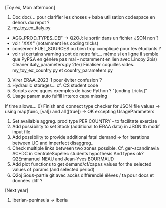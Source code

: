 [Toy ex, Mon afternoon]
1) Doc doc/... pour clarifier les choses + baba utilisation codespace en dehors du repot ?
2) my_toy_ex_italy.py
* AGG_PROD_TYPES_DEF -> Q2OJ: le sortir dans un fichier JSON non ?
* voir "XXX" (notamment les coding tricks)
* conserver FUEL_SOURCES ou bien trop compliqué pour les étudiants ?
* voir si certains warning sont de notre fait... même si en ligne il semble que PyPSA en génère pas mal - notamment en lien avec Linopy
2bis) Cleaner italy_parameters.py
2ter) Finaliser coquilles vides my_toy_ex_country.py et country_parameters.py
3) Virer ERAA_2023-1 pour éviter confusion ?
4) Hydraulic storages... cf. CS student code
5) Scripts avec qques exemples de base Python ? "[coding tricks]"
6) Usage param auto fulfill interco capa missing


If time allows...
0) Finish and connect type checker for JSON file values -> using map(func, [val]) and all([true])
-> OK excepting UsageParameters
1) Set available aggreg. prod type PER COUNTRY - to facilitate exercise
2) Add possibility to set Stock (additional to ERAA data) in JSON tb modif input file
5) Add possibility to provide additional fatal demand -> for iterations between UC and imperfect disaggreg..
6) Check multiple links between two zones possible. Cf. ger-scandinavia AC+DC in CentraleSupélec students hypothesis
And types ok? Q2Emmanuel NEAU and Jean-Yves BOURMAUD
7) Add plot functions to get demand/cf/capas values for the selected values of params (and selected period)
8) Q2oj Sous-partie git avec accès différencié élèves / ta pour docs et données diff ?

[Next year]
1) Iberian-peninsula -> Iberia